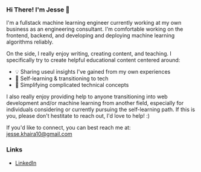 ### Hi There! I'm Jesse 👋

I'm a fullstack machine learning engineer currently working at my own business as an engineering consultant. I'm comfortable working on the frontend, backend, and developing and deploying machine learning algorithms reliably.  

On the side, I really enjoy writing, creating content, and teaching. I specifically try to create helpful educational content centered around:
- 💡 Sharing useul insights I've gained from my own experiences
- 📖 Self-learning & transitioning to tech
- 🤖 Simplifying complicated technical concepts 

I also really enjoy providing help to anyone transitioning into web development and/or machine learning from another field, especially for individuals considering or currently pursuing the self-learning path. If this is you, please don't hestitate to reach out, I'd love to help! :) 

If you'd like to connect, you can best reach me at: [jesse.khaira10@gmail.com](mailto:jesse.khaira10@gmail.com)

### Links
- [LinkedIn](https://www.linkedin.com/in/jesse-khaira)
